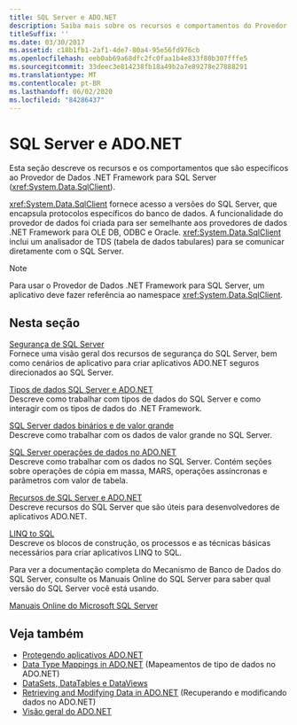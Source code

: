 ```yaml
---
title: SQL Server e ADO.NET
description: Saiba mais sobre os recursos e comportamentos do Provedor de Dados de .NET Framework para SQL Server, que encapsula protocolos específicos de banco de dados.
titleSuffix: ''
ms.date: 03/30/2017
ms.assetid: c18b1fb1-2af1-4de7-80a4-95e56fd976cb
ms.openlocfilehash: eeb0ab69a68dfc2fc0faa1b4e833f80b307fffe5
ms.sourcegitcommit: 33deec3e814238fb18a49b2a7e89278e27888291
ms.translationtype: MT
ms.contentlocale: pt-BR
ms.lasthandoff: 06/02/2020
ms.locfileid: "84286437"
---
```

# <a name="sql-server-and-adonet"></a>SQL Server e ADO.NET
Esta seção descreve os recursos e os comportamentos que são específicos ao Provedor de Dados .NET Framework para SQL Server (<xref:System.Data.SqlClient>).  
  
 <xref:System.Data.SqlClient> fornece acesso a versões do SQL Server, que encapsula protocolos específicos do banco de dados. A funcionalidade do provedor de dados foi criada para ser semelhante aos provedores de dados .NET Framework para OLE DB, ODBC e Oracle. <xref:System.Data.SqlClient> inclui um analisador de TDS (tabela de dados tabulares) para se comunicar diretamente com o SQL Server.  
  
> [!NOTE]
> Para usar o Provedor de Dados .NET Framework para SQL Server, um aplicativo deve fazer referência ao namespace <xref:System.Data.SqlClient>.  
  
## <a name="in-this-section"></a>Nesta seção  
 [Segurança de SQL Server](sql-server-security.md)  
 Fornece uma visão geral dos recursos de segurança do SQL Server, bem como cenários de aplicativo para criar aplicativos ADO.NET seguros direcionados ao SQL Server.  
  
 [Tipos de dados SQL Server e ADO.NET](sql-server-data-types.md)  
 Descreve como trabalhar com tipos de dados do SQL Server e como interagir com os tipos de dados do .NET Framework.  
  
 [SQL Server dados binários e de valor grande](sql-server-binary-and-large-value-data.md)  
 Descreve como trabalhar com os dados de valor grande no SQL Server.  
  
 [SQL Server operações de dados no ADO.NET](sql-server-data-operations.md)  
 Descreve como trabalhar com os dados no SQL Server. Contém seções sobre operações de cópia em massa, MARS, operações assíncronas e parâmetros com valor de tabela.  
  
 [Recursos de SQL Server e ADO.NET](sql-server-features-and-adonet.md)  
 Descreve recursos do SQL Server que são úteis para desenvolvedores de aplicativos ADO.NET.  
  
 [LINQ to SQL](./linq/index.md)  
 Descreve os blocos de construção, os processos e as técnicas básicas necessários para criar aplicativos LINQ to SQL.  
  
 Para ver a documentação completa do Mecanismo de Banco de Dados do SQL Server, consulte os Manuais Online do SQL Server para saber qual versão do SQL Server você está usando.  
  
 [Manuais Online do Microsoft SQL Server](/sql/sql-server/sql-server-technical-documentation)  
  
## <a name="see-also"></a>Veja também

- [Protegendo aplicativos ADO.NET](../securing-ado-net-applications.md)
- [Data Type Mappings in ADO.NET](../data-type-mappings-in-ado-net.md) (Mapeamentos de tipo de dados no ADO.NET)
- [DataSets, DataTables e DataViews](../dataset-datatable-dataview/index.md)
- [Retrieving and Modifying Data in ADO.NET](../retrieving-and-modifying-data.md) (Recuperando e modificando dados no ADO.NET)
- [Visão geral do ADO.NET](../ado-net-overview.md)
